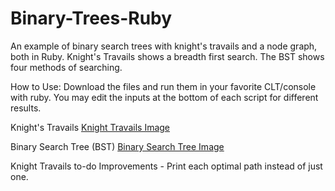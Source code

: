 # Binary-Trees-Ruby
An example of binary search trees with knight's travails and a node graph, both in Ruby.
Knight's Travails shows a breadth first search.
The BST shows four methods of searching. 

How to Use: Download the files and run them in your favorite CLT/console with ruby. You may edit the inputs at the bottom of each script for different results.

Knight's Travails
[Knight Travails Image](/assets/KnightTravails.png)

Binary Search Tree (BST)
[Binary Search Tree Image](/assets/BinarySearchTree.png)

Knight Travails to-do Improvements - Print each optimal path instead of just one.
